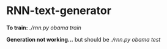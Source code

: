 # RNN-text-generator

**To train:** *./rnn.py obama train*

**Generation not working...** but should be *./rnn.py obama test*

